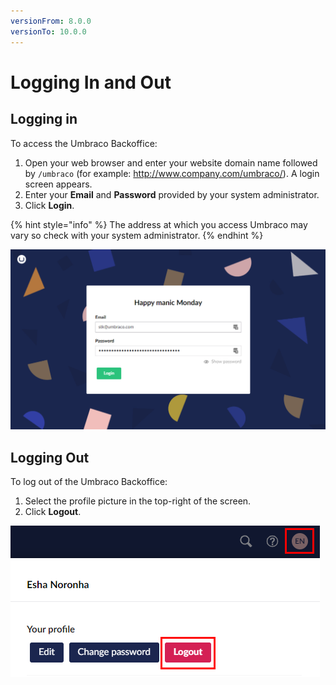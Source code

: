 ```yaml
---
versionFrom: 8.0.0
versionTo: 10.0.0
---
```


# Logging In and Out

## Logging in

To access the Umbraco Backoffice:

1. Open your web browser and enter your website domain name followed by `/umbraco` (for example: http://www.company.com/umbraco/). A login screen appears.
2. Enter your **Email** and **Password** provided by your system administrator.
3. Click **Login**.

{% hint style="info" %}
The address at which you access Umbraco may vary so check with your system administrator.
{% endhint %}

![Login Screen](images/login8.png)

## Logging Out

To log out of the Umbraco Backoffice:

1. Select the profile picture in the top-right of the screen.
2. Click **Logout**.

![Logout Screen](images/logout-v9.png)
